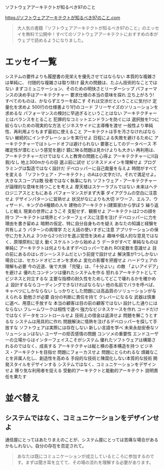 ソフトウェアアーキテクトが知るべき97のこと

https://ソフトウェアアーキテクトが知るべき97のこと.com

>大人気の書籍『ソフトウェアアーキテクトが知るべき97のこと』のエッセイを無料で公開中！すべてのソフトウェアアーキテクトにおすすめの本がウェブで読めるようになりました。

# エッセイ一覧
システムの要件よりも履歴書の見栄えを優先させてはならない
本質的な複雑さは単純に、 付随的な複雑さは取り除け
最大の問題は、たぶん技術的なことではない
まずコミュニケーション、そのための明快さとリーダーシップ
パフォーマンスの決め手はアーキテクチャー
要求仕様の本当の意味を探れ
立ち上がろう!
すべてのものは、かならずエラーを起こす
それは交渉だということに気付け
定量化を求めよ
500行の仕様書より1行のコード
フリーサイズのソリューションを求めるな
パフォーマンスの検討に早過ぎるということはない
アーキテクチャーとはバランスをとること
犯罪的なコミットエンドランを防ぐには
選択肢を1つに絞らないための現実的な方法
ビジネスサイドに主導権を渡せ
一般性より単純性、再利用よりもまず最初に使えること
アーキテクトは手を汚さなければならない
継続的にインテグレーションを実行せよ
日程による失敗を避けるために
アーキテクチャーではトレードオフは避けられない
要塞としてのデータベース
不確定性が潜むという感覚を磨け
鏡に映る問題は見かけよりも大きい
再利用は、アーキテクチャーだけではなく人と教育の問題と心得よ
アーキテクチャーにI(自我)なし
地上300mからの目
選ぶ前に試せ
ビジネスドメインを理解せよ
プログラミングは製造ではなく設計だ
デベロッパーに自己裁量を与えよ
時間がすべてを変える
「ソフトウェア・アーキテクト」のAは小文字だけ。それで満足せよ。
大きなスコープは敵
役者ではなく執事になれ
ソフトウェア・アーキテクチャーが論理的な意味を持つことを考えよ
摩天楼はスケーラブルではない
未来はヘテロジニアスとともにある
パフォーマンスがまず大事
ダイアグラムの空白に注意せよ
デザインパターンに習熟せよ
状況がなによりも大切
ドワーフ、エルフ、ウィザード、キングの4種類の人々
建物のアーキテクト(建築家)から学ぼう
繰り返しと戦え
現実の世界にようこそ
支配せず、観察せよ
アーキテクトは2つの顔を持つ
アーキテクトは境界とインターフェイスに注意を注げ
デベロッパーに力を
理由を書き留めよ
暗黙の仮定、特に自分自身ものを疑え
あなたの知識と経験を共有しよう
パターンの病理学
たとえ話の使いすぎに注意
アプリケーションの保守に力を入れよ
3つから2つだけを選ぶ覚悟を決めよ
趣味や個人的な意見ではなく、原理原則に従え
動くスケルトンから始めよう
データがすべて
単純なものは単純に
アーキテクトは何よりもまずデベロッパーであれ
ROI変数を意識せよ
目の前にあるのはレガシーシステムだという前提で設計せよ
解決策が1つしかない場合には、セカンドオピニオンを求めよ
変化の影響を把握せよ
ハードウェアの理解も必要
今の近道、後で大損
「完璧」は、「十分よい」の敵
「よいアイデア」を避けよ
優れたコンテンツは優れたシステムを作る
怒れるアーキテクトとしてビジネスと対立するな
主要な指標の耐久性をためしてどこで壊れるかを確かめよ
設計するならコーディングできなければならない
他の名前でバラを呼べば、キャベツにしかならない
しっかりとした問題には高品質のソリューションが与えられる
勤勉さが必要
自分の判断に責任を持て
クレバーになるな
武器は慎重に選べ、用意に手放すな
本当の顧客は目の前の顧客ではない
設計した通りにはならない
フレームワークは相性で選べ
強力なビジネスケースを作れ
コードだけではなくデータをコントロールせよ
技術上の借金は返済せよ
問題を解こうとするな
システムは用具的に作れ
問題解決に情熱を注げるデベロッパーを探して手放すな
ソフトウェアは実際には存在しない
新しい言語を学べ
未来永劫安泰なソリューションはない
ユーザーの拒否感情の問題
コンソメの重要性
エンドユーザーの立場からはインターフェイスこそがシステム
優れたソフトウェアは構築されるのではなく、成長する
アーキテクチャは縦と横の基本構造を持つ
ビジネス・アーキテクトを目指せ
問題にフォーカスせよ
問題にとらわれるな
煩雑なことを非属人化し、創造性を高める
手段的な技術と陳腐化しない本質的な技術
開発スタイルをデザインする
システムではなく、コミュニケーションをデザインせよ
移り気な利用者を捉える
受動的アーキテクトと能動的アーキテクト
説明責任を果たす

# 並べ替え

## システムではなく、コミュニケーションをデザインせよ

通信屋にとってはあたりまえのことが、システム屋にとっては苦痛な場合があるかもしれない。自分の存在を否定されて。

>あなたは既にコミュニケーションが成立しているところに参加するのです。まずは聞き耳を立てて、その場の流れを理解する必要があります。




